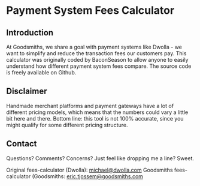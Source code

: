 # Payment System Fees Calculator

## Introduction
At Goodsmiths, we share a goal with payment systems like Dwolla - we want to simplify and reduce the transaction fees our customers pay. This calculator was originally coded by BaconSeason to allow anyone to easily understand how different payment system fees compare. The source code is freely available on Github.

## Disclaimer
Handmade merchant platforms and payment gateways have a lot of different pricing models, which means that the numbers could vary a little bit here and there. Bottom line: this tool is not 100% accurate, since you might qualify for some different pricing structure.

## Contact
Questions? Comments? Concerns? Just feel like dropping me a line? Sweet.

Original fees-calculator (Dwolla): michael@dwolla.com
Goodsmiths fees-calculator (Goodsmiths: eric.tjossem@goodsmiths.com
